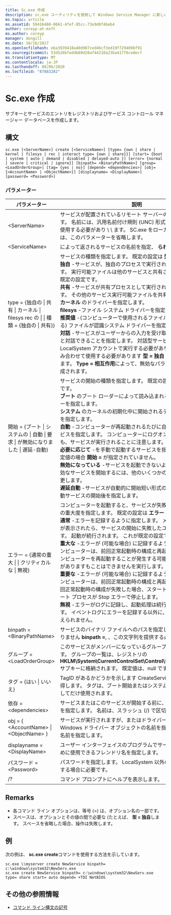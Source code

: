 ```yaml
---
title: Sc.exe 作成
description: sc.exe ユーティリティを使用して Windows Service Manager に新しいサービスを登録する方法について説明します
ms.topic: article
ms.assetid: 59416460-0661-4fef-85cc-73e9d8f4beb4
author: coreyp-at-msft
ms.author: coreyp
manager: dongill
ms.date: 10/16/2017
ms.openlocfilehash: eba3939418a40d987ced4bcf3ed19f729409bf91
ms.sourcegitcommit: 53d526bfeddb89d28af44210a23ba417f6ce0ecf
ms.translationtype: MT
ms.contentlocale: ja-JP
ms.lasthandoff: 08/06/2020
ms.locfileid: "87883282"
---
```

# <a name="scexe-create"></a>Sc.exe 作成

サブキーとサービスのエントリをレジストリおよびサービス コントロール マネージャー データベースを作成します。

## <a name="syntax"></a>構文

```
sc.exe [<ServerName>] create [<ServiceName>] [type= {own | share | kernel | filesys | rec | interact type= {own | share}}] [start= {boot | system | auto | demand | disabled | delayed-auto }] [error= {normal | severe | critical | ignore}] [binpath= <BinaryPathName>] [group= <LoadOrderGroup>] [tag= {yes | no}] [depend= <dependencies>] [obj= {<AccountName> | <ObjectName>}] [displayname= <DisplayName>] [password= <Password>]
```

### <a name="parameters"></a>パラメーター

|パラメーター|説明|
|---------|-----------|
|\<ServerName>|サービスが配置されているリモート サーバーの名前を指定します。 名前には、汎用名前付け規則 (UNC) 形式 (myserver など) を使用する必要があり \\ \\ ます。 SC.exe をローカルで実行するには、このパラメーターを省略します。|
|\<ServiceName>|によって返されるサービスの名前を指定、 **られて** 操作します。|
|type = {独自の \| 共有 \| カーネル \| filesys rec の \| \| 種類 = {独自の \| 共有}}|サービスの種類を指定します。 既定の設定は **型 = 独自**します。</br>**独自** -サービスが、独自のプロセスで実行されるように指定します。 実行可能ファイルは他のサービスと共有されません。 これが既定の設定です。</br>**共有** -サービスが共有プロセスとして実行されるように指定します。 その他のサービス実行可能ファイルを共有します。</br>**カーネル** のドライバーを指定します。</br>**filesys** -ファイル システム ドライバーを指定します。</br>**推奨値** -(コンピューターで使用されるファイル システムを特定する) ファイルが認識システム ドライバーを指定します。</br>**対話** -サービスがユーザーからの入力を受け取って、デスクトップと対話できることを指定します。 対話型サービスは、LocalSystem アカウントで実行する必要があります。 この型と組み合わせて使用する必要があります **型 = 独自** または **型 = 共有**します。 **Type = 相互作用**によって、無効なパラメーターエラーが生成されます。|
|開始 = {ブート \| システムの \| 自動 \| 要求 \| が無効になりました \| 遅延-自動}|サービスの開始の種類を指定します。 既定の設定は **開始要求を =** です。</br>**ブート** のブート ローダーによって読み込まれるデバイス ドライバーを指定します。</br>**システム** のカーネルの初期化中に開始されるデバイス ドライバーを指定します。</br>**自動** -コンピューターが再起動されるたびに自動的に開始するサービスを指定します。 コンピューターにログオンできない場合でも、サービスが実行されることに注意します。</br>**必要に応じて** -を手動で起動するサービスを指定します。 これは既定値の場合 **開始 =** が指定されていません。</br>**無効になっている** -サービスを起動できないように指定します。 無効なサービスを開始するには、他のいくつかの値に開始の種類を変更します。</br>**遅延自動** -サービスが自動的に開始短い形式の時刻が、その他の自動サービスの開始後を指定します。|
|エラー = {通常の重大 \| \| クリティカルな \| 無視}|コンピューターを起動すると、サービスが失敗した場合は、エラーの重大度を指定します。 既定の設定は **エラー = normal**します。</br>**通常** -エラーを記録するように指定します。 メッセージ ボックスが表示されたら、サービスの開始に失敗したユーザーに通知します。 起動が続行されます。 これが既定の設定です。</br>**重大な** -エラーが (可能な場合) に記録するように指定します。 コンピューターは、前回正常起動時の構成と再起動を試みます。 コンピューターを再起動することが発生する可能性がサービス可能性がありますもことはできませんを実行します。</br>**重要な** -エラーが (可能な場合) に記録するように指定します。 コンピューターは、前回正常起動時の構成と再起動を試みます。 前回正常起動時の構成が失敗した場合、スタートアップも失敗し、ブート プロセスが Stop エラーで停止します。</br>**無視** -エラーがログに記録し、起動処理は続行するように指定します。 イベントログにエラーを記録する以外に、ユーザーに通知は与えられません。|
|binpath =\<BinaryPathName>|サービスのバイナリ ファイルへのパスを指定します。 既定値はありません **binpath =**, 、この文字列を提供する必要があります。|
|グループ =\<LoadOrderGroup>|このサービスがメンバーになっているグループの名前を指定します。 グループの一覧は、レジストリの**HKLM\System\CurrentControlSet\Control\ServiceGroupOrder**サブキーに格納されます。 既定値は、null です。|
|タグ = {はい \| いいえ}|TagID があるかどうかを示します CreateService 呼び出しから取得します。 タグは、ブート開始またはシステム開始ドライバーに対してだけ使用されます。|
|依存 =\<dependencies>|サービスまたはこのサービスが開始する前に、まずグループの名前を指定します。 名前は、スラッシュ (/) で区切られます。|
|obj = { \<AccountName> \| \<ObjectName> }|サービスが実行されますが、またはドライバーを実行する Windows ドライバー オブジェクトの名前を指定するアカウントの名前を指定します。|
|displayname =\<DisplayName>|ユーザー インターフェイスのプログラムでサービスを識別するために使用できるフレンドリ名を指定します。|
|パスワード =\<Password>|パスワードを指定します。 LocalSystem 以外のアカウントを使用する場合に必要です。|
|/?|コマンド プロンプトにヘルプを表示します。|

## <a name="remarks"></a>Remarks

-   各コマンド ライン オプションは、等号 (=) は、オプション名の一部です。
-   スペースは、オプションとその値の間で必要な (たとえば、 **型 = 独自**します。 スペースを省略した場合、操作は失敗します。

## <a name="examples"></a>例

次の例は、 **sc.exe create**コマンドを使用する方法を示しています。
```
sc.exe \\myserver create NewService binpath= c:\windows\system32\NewServ.exe
sc.exe create NewService binpath= c:\windows\system32\NewServ.exe type= share start= auto depend= +TDI NetBIOS
```

## <a name="additional-references"></a>その他の参照情報

- [コマンド ライン構文の記号](command-line-syntax-key.md)
